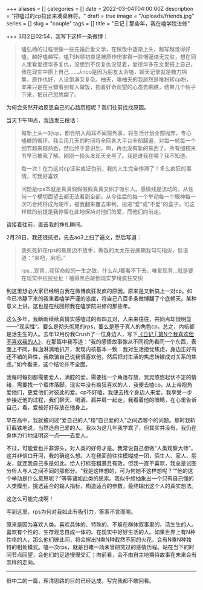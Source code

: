 +++
aliases = []
categories = []
date = 2022-03-04T04:00:00Z
description = "把嗑过的cp拉出来凑桌麻将。"
draft = true
image = "/uploads/friends.jpg"
series = []
slug = "couple"
tags = []
title = "日记 | 那些年，我在嗑学院进修"

+++
3月2日02:54，我写下这样一条微博：

> 嗑弘杨的过程很像一些先婚后爱文学，在做饭中逐渐上头，越写越觉得好嗑，越好嗑越写。嗑TSN顿初衷是被原作伤害得一脸懵逼体无完肤，想在同人里看爱德华多复仇，没想到不仅复仇没见着，爱德华多在文里搭上自己，我在现实中搭上自己……Jinco是因为朋友太会嗑，聊天记录就是糖刀锦集，原作也好，人设饱满又复杂。柚天，嗑柚天的我居然是唯粉转cp粉，本来只是在豆瓣看到有人做饭，抱着好奇观望的心态去瞧瞧，结果几个帖子下来，把自己忽悠瘸了。

为何会突然开始反思自己的心路历程呢？我们往前找找原因。

当天下午18点，我连发三段话：

> 每新上头一对cp，都会陷入两耳不闻窗外事，将生活计划全部抛弃，专心嗑糖的循环。我会用几天的时间将全网各大平台全部翻遍，对每一帧每一个细节越来越熟悉，然后终于意识到，啊，再也没有新的东西了。所有细枝末节早已被我了解。刚刚一抬头发现天全黑了。我是谁我在哪？我不知道。
>
> 每一次！在为这对cp证实或证伪前，我的人生完全停滞了！多么疯狂的事情，可我好喜欢
>
> 问题是rps本就是真真假假假假真真交织才吸引人。感情线是流动的，从任何一个横切面望去都无法看到全部。从今往后的每一个举动每一个眼神每一次巧合终将成为硬币，被我翻来覆去审判，投进“爱”或“不爱”的盒子。可这样做的前提是我停留在此地保持对他们的爱，而他们向前走。

请接着往前，直击我的挣扎瞬间。

2月28日，我还很抗拒，先去ao3上扫了遍文，然后写道：

> 我死死扒在rps的悬崖边不放手，做饭的太太在谷底朝我勾勾指尖，低语道：“来吧，来吧。”
>
> rps…现背…我宿命般的一生之敌，什么AU都看不下去，唯爱现背…就是要在现实中拉拉扯扯！嗑得黑白颠倒现实梦境疯狂交织

到这里想必大家已经明白我在微博疯狂发疯的原因，原来是又新搞上一对cp。如今已冷静下来的我秉着嗑学严谨的态度，将自己八百多条微博翻了个底朝天。某种意义上讲，这也是在线回顾我在嗑学院进修的那些年。

这么多年，我断断续续真情实感嗑过的有四五对，人来来往往，共同点却很明显——“现实性”。要么是彻头彻尾的rps，要么是基于真人的角色cp，总之，内核都是活生生的人。去年12月份我Crush了一位身边人，写下[《日记 | 第N个我喜欢但不喜欢我的人》](https://hugo-missingid.vercel.app/p/goodbye/)，在那篇中我写道：“我的感情故事像从不同视角看同一个东西，表面上不同，鲜血淋漓地扒开，发现内核基本一致：我对生活担忧焦虑，身边正好有还不错的异性，我欺骗自己说我很喜欢他，然后把对生活的焦虑转嫁成对关系的焦虑。”如今看来，这个结论并不全面。

我每时每刻都需要爱人，满腔的爱，需要找一个角落存放，晃晃悠悠起伏不定的情绪，需要找一个载体落脚。现实中没有疯狂喜欢的人，我便去嗑cp，从上帝视角爱他们，更爱他们对彼此的爱。cp不好嗑，我便去找个身边人来爱。我享受一步步接近他的过程，我们聊天、喝酒、肩并肩一起走，我看着他的眼睛，在心里告诉自己，看，爱被好好存放在他身上。

早在高中，我就被问过“爱自己的人”和“自己爱的人”之间选哪个的问题。那时我斩钉截铁地说，当然选自己爱的人。我以为这几年我学乖了，但其实并没有，我仍在身体力行地证明这一点——去爱人。

不过，可能爱也并非源头，对人类的好奇才是。我常说自己想做“人类观察大师”，这并非信口开河，我的确这么想。人在我面前往往模糊成一团，陌生人、家人、朋友，就连我自己多是如此。给人打标签粗暴且有效，但我一直不喜欢，我总是试图分析人与人之间不同的那部分。“我是这样想的，可为何她不这样想呢？”“他的这个举动是什么意思呢？”等等诸如此类的思索。我似乎想抽象出一个只有自己懂的人类模型，挑选适合的输入指标，构造适合的参数，最终输出这个人的真实想法。

这怎么可能完成啊！

写到这里，rps为何对我如此有吸引力，答案不言而喻。

原来是因为喜欢人类。喜欢具体的、特殊的、不躲在群体叙事里的、活生生的人。喜欢有个性的、生存观念自成一体的、在现实中好好生活的人。如果世界上有N种性格的人，那么他们彼此间，将会擦出N乘N种截然不同的火花，会有N乘N种独特的相处模式。嗑一次rps，就是目睹一场未曾研究过的感情历程。站在当下的时间节点回望，会他们的足迹慢慢交汇；向前看，会不由自主地期待故事在未来会有怎样的走向。

***

很中二的一篇，理清思路的目的已经达成，写完我都不敢回看。